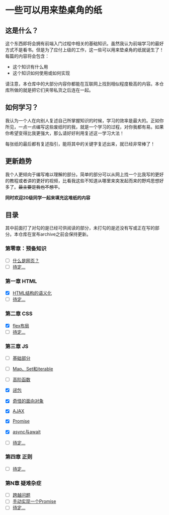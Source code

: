 # 一些可以用来垫桌角的纸

## 这是什么？

这个东西即将会拥有前端入门过程中相关的基础知识。虽然我认为前端学习的最好方式不是看书。但是为了应付上级的工作，这一些可以用来垫桌角的纸就诞生了！每篇的内容将会包含：

* 这个知识有什么用
* 这个知识如何使用或如何实现

请注意，本仓库中的大部分内容你都能在互联网上找到相似程度极高的内容。本仓库所做的就是把它们夹带私货之后连在一起。

## 如何学习？

我认为一个人在向别人复述自己所掌握知识的时候，学习的效率是最大的。正如你所见，一点一点编写这些废纸时的我，就是一个学习的过程，对你我都有易。如果你希望变得比我更强大，那么请好好利用复述这一学习大法！

每张纸的最后都有复述指引，能将其中的关键字复述出来，就已经非常棒了！

## 更新趋势

我个人更倾向于编写难以理解的部分。简单的部分可以从网上找一个比我写的更好的教程或者讲的更好的视频，比看我这些不知道从哪里来突发起而来的野鸡思想好多了。~~最主要是我也不想干~~。

**同时欢迎20级同学一起来填充这堆纸的内容**

## 目录

其中前面打了对勾的是已经可供阅读的部分，未打勾的是还没有写或正在写的部分。本仓库在宣布archive之前会保持更新。

### 第零章：预备知识
- [ ] [什么是网页？]()
- [ ] [待定...]()
 
### 第一章 HTML

- [x] [HTML结构的语义化](./chapter-1/semantization.md)
- [ ] [待定...]()

### 第二章 CSS

- [x] [flex布局](./chapter-2/flex.md)
- [ ] [待定...]()

### 第三章 JS

- [ ] [基础部分]()
- [ ] [Map、Set和iterable](./chapter-3/map-set-iterable.md)
- [ ] [高阶函数]()
- [x] [闭包](./chapter-3/closure.md)
- [x] [奇怪的面向对象](./chapter-3/oop.md)
- [x] [AJAX](./chapter-3/ajax.md)
- [x] [Promise](./chapter-3/promise.md)
- [x] [async与await](./chapter-3/asyncandawait.md)

- [ ] [待定...]()

### 第四章 正则

- [ ] [待定...]()

### 第N章 疑难杂症

- [ ] [跨越问题]()
- [ ] [手动实现一个Promise]()
- [ ] [待定...]()